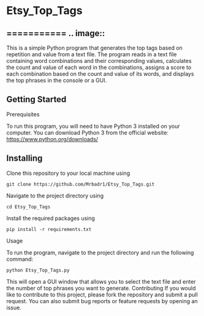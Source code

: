# Etsy_Top_Tags
===========
.. image:: 
-----------

This is a simple Python program that generates the top tags based on repetition and value from a text file. The program reads in a text file containing word combinations and their corresponding values, calculates the count and value of each word in the combinations, assigns a score to each combination based on the count and value of its words, and displays the top phrases in the console or a GUI.

Getting Started
-----------

Prerequisites

To run this program, you will need to have Python 3 installed on your computer. You can download Python 3 from the official website: https://www.python.org/downloads/

Installing
------------

Clone this repository to your local machine using 

```
git clone https://github.com/Mrbadr1/Etsy_Top_Tags.git
```

Navigate to the project directory using 
```
cd Etsy_Top_Tags
```
Install the required packages using 
```
pip install -r requirements.txt
```

Usage

To run the program, navigate to the project directory and run the following command:

```
python Etsy_Top_Tags.py
```

This will open a GUI window that allows you to select the text file and enter the number of top phrases you want to generate.
Contributing
If you would like to contribute to this project, please fork the repository and submit a pull request. You can also submit bug reports or feature requests by opening an issue.


